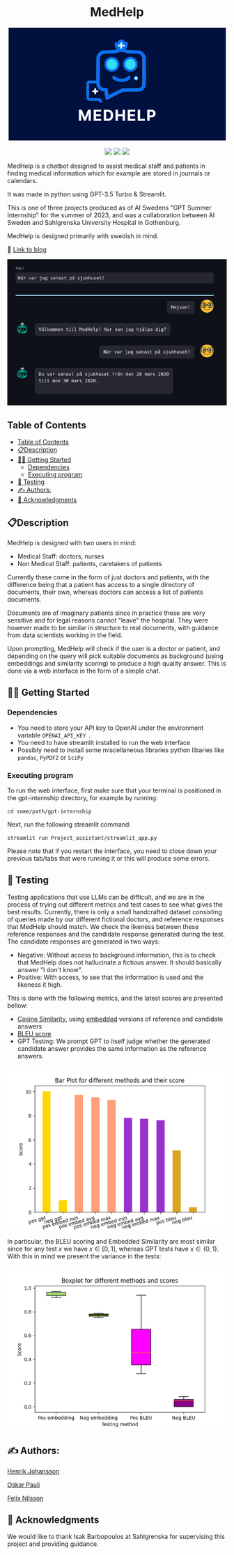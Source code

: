 <h1 align= center>MedHelp</h1>



<p align="center">
  <img src="img/MedHelp2.png" />
</p>

<p align="center">
<img src="https://img.shields.io/badge/python-3670A0?style=for-the-badge&logo=python&logoColor=ffdd54"/>
<img src="https://img.shields.io/badge/chatGPT-74aa9c?style=for-the-badge&logo=openai&logoColor=white"/>
<img src="https://img.shields.io/badge/pandas-%23150458.svg?style=for-the-badge&logo=pandas&logoColor=white"/>
</p>


MedHelp is a chatbot designed to assist medical staff and patients in finding medical information which for example are stored in journals or calendars.

It was made in python using GPT-3.5 Turbo & Streamlit.

This is one of three projects produced as of AI Swedens "GPT Summer Internship" for the summer of 2023, and was a collaboration between AI Sweden and Sahlgrenska University Hospital in Gothenburg.

MedHelp is designed primarily with swedish in mind.

🔗 [Link to blog]( https://my.ai.se/projects/287)

<p align="center">
  <img src="img/patientdialogue.png" />
</p>


## Table of Contents 
- [Table of Contents](#table-of-contents)
- [📋Description](#description)
- [🏃‍♂️ Getting Started](#️-getting-started)
  - [Dependencies](#dependencies)
  - [Executing program](#executing-program)
- [🧪 Testing](#-testing)
- [✍️ Authors:](#️-authors)
- [🤝 Acknowledgments](#-acknowledgments)



## 📋Description

MedHelp is designed with two users in mind:

* Medical Staff: doctors, nurses
* Non Medical Staff: patients, caretakers of patients
  
Currently these come in the form of just doctors and patients, with the difference being that a patient has access to a single directory of documents, their own, whereas doctors can access a list of patients documents.

Documents are of imaginary patients since in practice these are very sensitive and for legal reasons cannot "leave" the hospital.
They were however made to be similar in structure to real documents, with guidance from data scientists working in the field.

Upon prompting, MedHelp will check if the user is a doctor or patient, and depending on the query will pick suitable documents as background (using embeddings and similarity scoring) to produce a high quality answer. This is done via a web interface in the form of a simple chat.

## 🏃‍♂️ Getting Started

### Dependencies

* You need to store your API key to OpenAI under the environment variable ```OPENAI_API_KEY ```.
* You need to have streamlit installed to run the web interface
* Possibly need to install some miscellaneous libraries python libaries like ```pandas```, ```PyPDF2``` or ```SciPy```

### Executing program

To run the web interface, first make sure that your terminal is positioned in the gpt-internship directory, for example by running:
```
cd some/path/gpt-internship
```
Next, run the following streamlit command:
```
streamlit run Project_assistant/streamlit_app.py
```
Please note that if you restart the interface, you need to close down your previous tab/tabs that were running it or this will produce some errors.


## 🧪 Testing
Testing applications that use LLMs can be difficult, and we are in the process of trying out different metrics and test cases to see what gives the best results.
Currently, there is only a small handcrafted dataset consisting of queries made by our different fictional doctors, and reference responses that MedHelp should match.
We check the likeness between these reference responses and the candidate response generated during the test. The candidate responses are generated in two ways:

* Negative: Without access to background information, this is to check that MedHelp does not hallucinate a fictious answer. It should basically answer "I don't know".
* Positive: With access, to see that the information is used and the likeness it high.

This is done with the following metrics, and the latest scores are presented bellow:
* [Cosine Similarity](https://en.wikipedia.org/wiki/Cosine_similarity), using [embedded](https://platform.openai.com/docs/guides/embeddings/what-are-embeddings) versions of reference and candidate answers
* [BLEU score](https://en.wikipedia.org/wiki/BLEU)
* GPT Testing: We prompt GPT to itself judge whether the generated candidate answer provides the same information as the reference answers.

<p align="center">
  <img src="Project_assistant/testing/tests/plots_n_results/barplot_tot.png" />
</p>



In particular, the BLEU scoring and Embedded Similarity are most similar since for any test $x$ we have $x \in [0,1]$, whereas GPT tests have $x \in \{0,1\}$. With this in mind we present the variance in the tests:

<p align="center">
  <img src="Project_assistant/testing/tests/plots_n_results/boxplot_avg.png" />
</p>


## ✍️ Authors:
[Henrik Johansson](https://github.com/henkejson)

[Oskar Pauli](https://github.com/OGPauli)

[Felix Nilsson](https://github.com/Felix-Nilsson)


## 🤝 Acknowledgments

We would like to thank Isak Barbopoulos at Sahlgrenska for supervising this project and providing guidance.